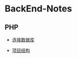 # BackEnd-Notes

## PHP

- [连接数据库](https://github.com/xia0bs/BackEnd-Notes/blob/master/PHP/mysql.md)

- [项目结构](https://github.com/xia0bs/BackEnd-Notes/blob/master/PHP/Project.md)

